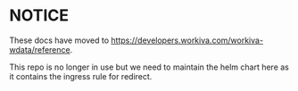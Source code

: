 # NOTICE

These docs have moved to https://developers.workiva.com/workiva-wdata/reference. 

This repo is no longer in use but we need to maintain the helm chart here as it contains the ingress rule for redirect.
